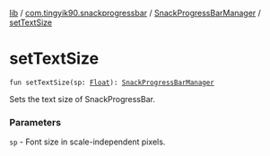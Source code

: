 [lib](../../index.md) / [com.tingyik90.snackprogressbar](../index.md) / [SnackProgressBarManager](index.md) / [setTextSize](.)

# setTextSize

`fun setTextSize(sp: `[`Float`](https://kotlinlang.org/api/latest/jvm/stdlib/kotlin/-float/index.html)`): `[`SnackProgressBarManager`](index.md)

Sets the text size of SnackProgressBar.

### Parameters

`sp` - Font size in scale-independent pixels.